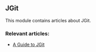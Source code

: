 ## JGit

This module contains articles about JGit.

### Relevant articles:

- [A Guide to JGit](https://www.surya.com/jgit)
